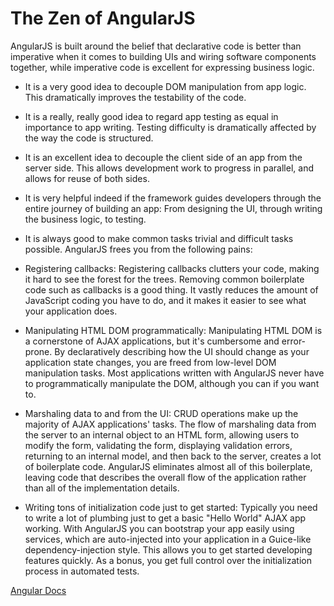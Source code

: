 # The Zen of AngularJS

AngularJS is built around the belief that declarative code is better than imperative when it comes to building UIs and wiring software components together, while imperative code is excellent for expressing business logic.

* It is a very good idea to decouple DOM manipulation from app logic. This dramatically improves the testability of the code.
* It is a really, really good idea to regard app testing as equal in importance to app writing. Testing difficulty is dramatically affected by the way the code is structured.
* It is an excellent idea to decouple the client side of an app from the server side. This allows development work to progress in parallel, and allows for reuse of both sides.
* It is very helpful indeed if the framework guides developers through the entire journey of building an app: From designing the UI, through writing the business logic, to testing.
* It is always good to make common tasks trivial and difficult tasks possible.
AngularJS frees you from the following pains:

* Registering callbacks: Registering callbacks clutters your code, making it hard to see the forest for the trees. Removing common boilerplate code such as callbacks is a good thing. It vastly reduces the amount of JavaScript coding you have to do, and it makes it easier to see what your application does.
* Manipulating HTML DOM programmatically: Manipulating HTML DOM is a cornerstone of AJAX applications, but it's cumbersome and error-prone. By declaratively describing how the UI should change as your application state changes, you are freed from low-level DOM manipulation tasks. Most applications written with AngularJS never have to programmatically manipulate the DOM, although you can if you want to.
* Marshaling data to and from the UI: CRUD operations make up the majority of AJAX applications' tasks. The flow of marshaling data from the server to an internal object to an HTML form, allowing users to modify the form, validating the form, displaying validation errors, returning to an internal model, and then back to the server, creates a lot of boilerplate code. AngularJS eliminates almost all of this boilerplate, leaving code that describes the overall flow of the application rather than all of the implementation details.
* Writing tons of initialization code just to get started: Typically you need to write a lot of plumbing just to get a basic "Hello World" AJAX app working. With AngularJS you can bootstrap your app easily using services, which are auto-injected into your application in a Guice-like dependency-injection style. This allows you to get started developing features quickly. As a bonus, you get full control over the initialization process in automated tests.

[Angular Docs](https://docs.angularjs.org/guide/introduction)